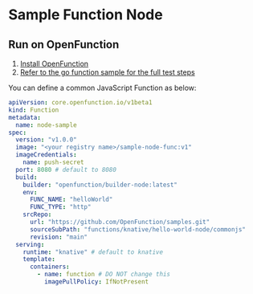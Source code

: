 # Sample Function Node

## Run on OpenFunction

1. [Install OpenFunction](https://github.com/OpenFunction/OpenFunction#install-openfunction)
2. [Refer to the go function sample for the full test steps](../../hello-world-go/README.md)

You can define a common JavaScript Function as below:

```yaml
apiVersion: core.openfunction.io/v1beta1
kind: Function
metadata:
  name: node-sample
spec:
  version: "v1.0.0"
  image: "<your registry name>/sample-node-func:v1"
  imageCredentials:
    name: push-secret
  port: 8080 # default to 8080
  build:
    builder: "openfunction/builder-node:latest"
    env:
      FUNC_NAME: "helloWorld"
      FUNC_TYPE: "http"
    srcRepo:
      url: "https://github.com/OpenFunction/samples.git"
      sourceSubPath: "functions/knative/hello-world-node/commonjs"
      revision: "main"
  serving:
    runtime: "knative" # default to knative
    template:
      containers:
        - name: function # DO NOT change this
          imagePullPolicy: IfNotPresent 
```